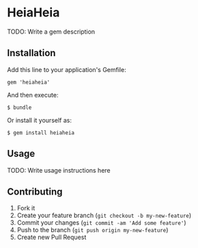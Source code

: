 # HeiaHeia

TODO: Write a gem description

## Installation

Add this line to your application's Gemfile:

    gem 'heiaheia'

And then execute:

    $ bundle

Or install it yourself as:

    $ gem install heiaheia

## Usage

TODO: Write usage instructions here

## Contributing

1. Fork it
2. Create your feature branch (`git checkout -b my-new-feature`)
3. Commit your changes (`git commit -am 'Add some feature'`)
4. Push to the branch (`git push origin my-new-feature`)
5. Create new Pull Request
